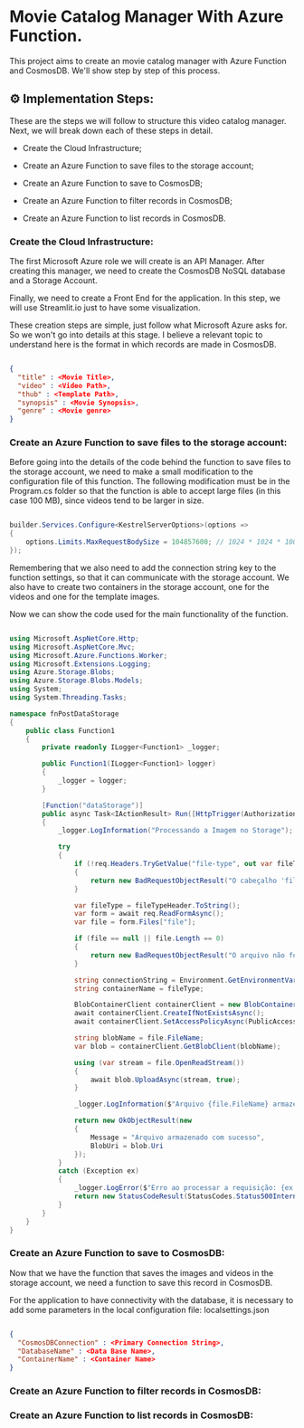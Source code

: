 # Movie Catalog Manager With Azure Function.

This project aims to create an movie catalog manager with Azure Function and CosmosDB. We'll show step by step of this process.

## ⚙️ Implementation Steps:


These are the steps we will follow to structure this video catalog manager. Next, we will break down each of these steps in detail.


- Create the Cloud Infrastructure;

- Create an Azure Function to save files to the storage account;

- Create an Azure Function to save to CosmosDB;

- Create an Azure Function to filter records in CosmosDB;

- Create an Azure Function to list records in CosmosDB.


### Create the Cloud Infrastructure:


The first Microsoft Azure role we will create is an API Manager. After creating this manager, we need to create the CosmosDB NoSQL database and a Storage Account.

Finally, we need to create a Front End for the application. In this step, we will use Streamlit.io just to have some visualization.

These creation steps are simple, just follow what Microsoft Azure asks for. So we won't go into details at this stage. I believe a relevant topic to understand here is the format in which records are made in CosmosDB.

```json

{
  "title" : <Movie Title>,
  "video" : <Video Path>,
  "thub" : <Template Path>,
  "synopsis" : <Movie Synopsis>,
  "genre" : <Movie genre>
}

```


### Create an Azure Function to save files to the storage account:


Before going into the details of the code behind the function to save files to the storage account, we need to make a small modification to the configuration file of this function. The following modification must be in the Program.cs folder so that the function is able to accept large files (in this case 100 MB), since videos tend to be larger in size.

```csharp

builder.Services.Configure<KestrelServerOptions>(options =>
{
    options.Limits.MaxRequestBodySize = 104857600; // 1024 * 1024 * 100, // 100 MB
});


```

Remembering that we also need to add the connection string key to the function settings, so that it can communicate with the storage account. We also have to create two containers in the storage account, one for the videos and one for the template images.


Now we can show the code used for the main functionality of the function.

```csharp

using Microsoft.AspNetCore.Http;
using Microsoft.AspNetCore.Mvc;
using Microsoft.Azure.Functions.Worker;
using Microsoft.Extensions.Logging;
using Azure.Storage.Blobs;
using Azure.Storage.Blobs.Models;
using System;
using System.Threading.Tasks;

namespace fnPostDataStorage
{
    public class Function1
    {
        private readonly ILogger<Function1> _logger;

        public Function1(ILogger<Function1> logger)
        {
            _logger = logger;
        }

        [Function("dataStorage")]
        public async Task<IActionResult> Run([HttpTrigger(AuthorizationLevel.Function, "post")] HttpRequest req)
        {
            _logger.LogInformation("Processando a Imagem no Storage");

            try
            {
                if (!req.Headers.TryGetValue("file-type", out var fileTypeHeader))
                {
                    return new BadRequestObjectResult("O cabeçalho 'file-type' é obrigatório");
                }

                var fileType = fileTypeHeader.ToString();
                var form = await req.ReadFormAsync();
                var file = form.Files["file"];

                if (file == null || file.Length == 0)
                {
                    return new BadRequestObjectResult("O arquivo não foi enviado");
                }

                string connectionString = Environment.GetEnvironmentVariable("AzureWebJobsStorage");
                string containerName = fileType;

                BlobContainerClient containerClient = new BlobContainerClient(connectionString, containerName);
                await containerClient.CreateIfNotExistsAsync();
                await containerClient.SetAccessPolicyAsync(PublicAccessType.BlobContainer);

                string blobName = file.FileName;
                var blob = containerClient.GetBlobClient(blobName);

                using (var stream = file.OpenReadStream())
                {
                    await blob.UploadAsync(stream, true);
                }

                _logger.LogInformation($"Arquivo {file.FileName} armazenado com sucesso");

                return new OkObjectResult(new
                {
                    Message = "Arquivo armazenado com sucesso",
                    BlobUri = blob.Uri
                });
            }
            catch (Exception ex)
            {
                _logger.LogError($"Erro ao processar a requisição: {ex.Message}");
                return new StatusCodeResult(StatusCodes.Status500InternalServerError);
            }
        }
    }
}

```


### Create an Azure Function to save to CosmosDB:


Now that we have the function that saves the images and videos in the storage account, we need a function to save this record in CosmosDB.

For the application to have connectivity with the database, it is necessary to add some parameters in the local configuration file: localsettings.json

```json

{
  "CosmosDBConnection" : <Primary Connection String>,
  "DatabaseName" : <Data Base Name>,
  "ContainerName" : <Container Name>
}

```
### Create an Azure Function to filter records in CosmosDB:


### Create an Azure Function to list records in CosmosDB:

